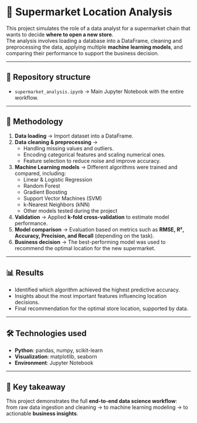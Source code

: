 # 🛒 Supermarket Location Analysis

This project simulates the role of a data analyst for a supermarket chain that wants to decide **where to open a new store**.  
The analysis involves loading a database into a DataFrame, cleaning and preprocessing the data, applying multiple **machine learning models**, and comparing their performance to support the business decision.

---

## 📂 Repository structure
- `supermarket_analysis.ipynb` → Main Jupyter Notebook with the entire workflow.

---

## 🔧 Methodology
1. **Data loading** → Import dataset into a DataFrame.  
2. **Data cleaning & preprocessing** →  
   - Handling missing values and outliers.  
   - Encoding categorical features and scaling numerical ones.  
   - Feature selection to reduce noise and improve accuracy.  
3. **Machine Learning models** → Different algorithms were trained and compared, including:  
   - Linear & Logistic Regression  
   - Random Forest  
   - Gradient Boosting  
   - Support Vector Machines (SVM)  
   - k-Nearest Neighbors (kNN)  
   - Other models tested during the project  
4. **Validation** → Applied **k-fold cross-validation** to estimate model performance.  
5. **Model comparison** → Evaluation based on metrics such as **RMSE, R², Accuracy, Precision, and Recall** (depending on the task).  
6. **Business decision** → The best-performing model was used to recommend the optimal location for the new supermarket.  

---

## 📊 Results
- Identified which algorithm achieved the highest predictive accuracy.  
- Insights about the most important features influencing location decisions.  
- Final recommendation for the optimal store location, supported by data.  

---

## 🛠️ Technologies used
- **Python**: pandas, numpy, scikit-learn  
- **Visualization**: matplotlib, seaborn  
- **Environment**: Jupyter Notebook  

---

## 📌 Key takeaway
This project demonstrates the full **end-to-end data science workflow**:  
from raw data ingestion and cleaning → to machine learning modeling → to actionable **business insights**.


